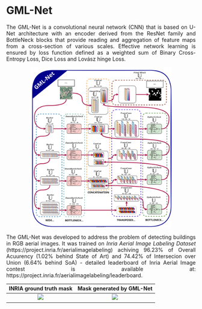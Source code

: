 # GML-Net
<p align="justify">
The GML-Net is a convolutional neural network (CNN) that is based on U-Net architecture with an encoder derived from the ResNet family and BottleNeck blocks that provide reading and aggregation of feature maps from a cross-section of various scales. Effective network learning is ensured by loss function defined as a weighted sum of Binary Cross-Entropy Loss, Dice Loss and Lovász hinge Loss.
</p>

<p align="center">
  <img width=75% height=75% src="GML-Net Architecture.svg"/>
</p>

<p align="justify">
The GML-Net was developed to address the problem of detecting buildings in RGB aerial images. It was trained on <i>Inria Aerial Image Labeling Dataset</i> (https://project.inria.fr/aerialimagelabeling) achiving 96.23% of Overall Acuurency (1.02% behind State of Art) and 74.42% of Intersecion over Union (6.64% behind SoA) - detailed leaderboard of Inria Aerial Image contest is available at: https://project.inria.fr/aerialimagelabeling/leaderboard.
</p>

INRIA ground truth mask             |  Mask generated by GML-Net
:-------------------------:|:-------------------------:
![](/Images/Ground_truth_mask.png)  |  ![](/Images/GML_Net_mask_prediction.png)
